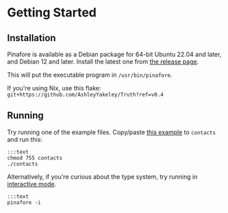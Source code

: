 # Getting Started

## Installation

Pinafore is available as a Debian package for 64-bit Ubuntu 22.04 and later, and Debian 12 and later.
Install the latest one from [the release page](https://github.com/AshleyYakeley/Truth/releases).

This will put the executable program in `/usr/bin/pinafore`.

If you're using Nix, use this flake: `git+https://github.com/AshleyYakeley/Truth?ref=v0.4`

## Running

Try running one of the example files. Copy/paste [this example](examples/contacts.md) to `contacts` and run this:

    :::text
    chmod 755 contacts
    ./contacts

Alternatively, if you're curious about the type system, try running in [interactive mode](invocation.md#interactive-mode).

    :::text
    pinafore -i
